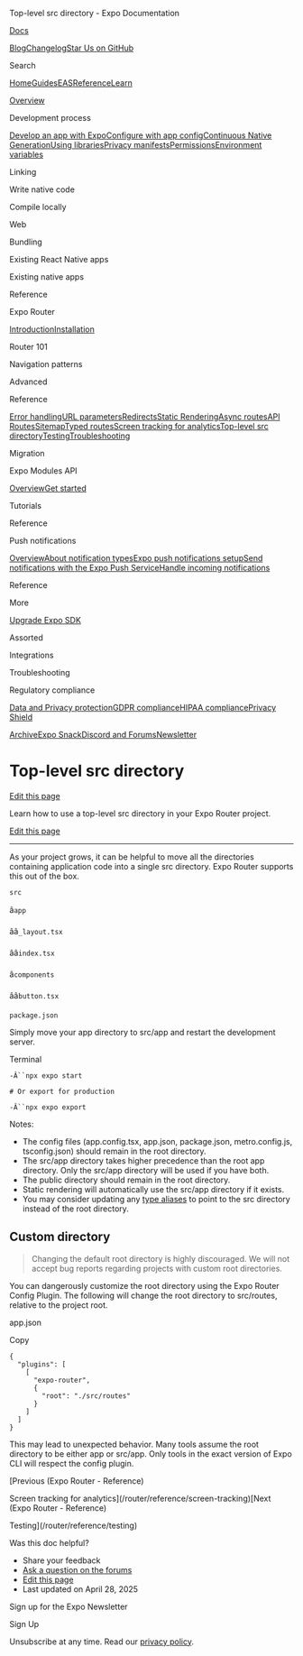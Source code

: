 Top-level src directory - Expo Documentation

[Docs](/)

[Blog](https://expo.dev/blog)[Changelog](https://expo.dev/changelog)[Star Us on GitHub](https://github.com/expo/expo)

Search

[Home](/)[Guides](/guides/overview)[EAS](/eas)[Reference](/versions/latest)[Learn](/tutorial/overview)

[Overview](/guides/overview)

Development process

[Develop an app with Expo](/workflow/overview)[Configure with app config](/workflow/configuration)[Continuous Native Generation](/workflow/continuous-native-generation)[Using libraries](/workflow/using-libraries)[Privacy manifests](/guides/apple-privacy)[Permissions](/guides/permissions)[Environment variables](/guides/environment-variables)

Linking

Write native code

Compile locally

Web

Bundling

Existing React Native apps

Existing native apps

Reference

Expo Router

[Introduction](/router/introduction)[Installation](/router/installation)

Router 101

Navigation patterns

Advanced

Reference

[Error handling](/router/error-handling)[URL parameters](/router/reference/url-parameters)[Redirects](/router/reference/redirects)[Static Rendering](/router/reference/static-rendering)[Async routes](/router/reference/async-routes)[API Routes](/router/reference/api-routes)[Sitemap](/router/reference/sitemap)[Typed routes](/router/reference/typed-routes)[Screen tracking for analytics](/router/reference/screen-tracking)[Top-level src directory](/router/reference/src-directory)[Testing](/router/reference/testing)[Troubleshooting](/router/reference/troubleshooting)

Migration

Expo Modules API

[Overview](/modules/overview)[Get started](/modules/get-started)

Tutorials

Reference

Push notifications

[Overview](/push-notifications/overview)[About notification types](/push-notifications/what-you-need-to-know)[Expo push notifications setup](/push-notifications/push-notifications-setup)[Send notifications with the Expo Push Service](/push-notifications/sending-notifications)[Handle incoming notifications](/push-notifications/receiving-notifications)

Reference

More

[Upgrade Expo SDK](/workflow/upgrading-expo-sdk-walkthrough)

Assorted

Integrations

Troubleshooting

Regulatory compliance

[Data and Privacy protection](/regulatory-compliance/data-and-privacy-protection)[GDPR compliance](/regulatory-compliance/gdpr)[HIPAA compliance](/regulatory-compliance/hipaa)[Privacy Shield](/regulatory-compliance/privacy-shield)

[Archive](/archive)[Expo Snack](https://snack.expo.dev)[Discord and Forums](https://chat.expo.dev)[Newsletter](https://expo.dev/mailing-list/signup)

Top-level src directory
=======================

[Edit this page](https://github.com/expo/expo/edit/main/docs/pages/router/reference/src-directory.mdx)

Learn how to use a top-level src directory in your Expo Router project.

[Edit this page](https://github.com/expo/expo/edit/main/docs/pages/router/reference/src-directory.mdx)

---

As your project grows, it can be helpful to move all the directories containing application code into a single src directory. Expo Router supports this out of the box.

`src`

â`app`

ââ`_layout.tsx`

ââ`index.tsx`

â`components`

ââ`button.tsx`

`package.json`

Simply move your app directory to src/app and restart the development server.

Terminal

`-Â``npx expo start`

  
`# Or export for production`

`-Â``npx expo export`

Notes:

* The config files (app.config.tsx, app.json, package.json, metro.config.js, tsconfig.json) should remain in the root directory.
* The src/app directory takes higher precedence than the root app directory. Only the src/app directory will be used if you have both.
* The public directory should remain in the root directory.
* Static rendering will automatically use the src/app directory if it exists.
* You may consider updating any [type aliases](/guides/typescript#path-aliases) to point to the src directory instead of the root directory.

Custom directory
----------------

> Changing the default root directory is highly discouraged. We will not accept bug reports regarding projects with custom root directories.

You can dangerously customize the root directory using the Expo Router Config Plugin. The following will change the root directory to src/routes, relative to the project root.

app.json

Copy

```
{
  "plugins": [
    [
      "expo-router",
      {
        "root": "./src/routes"
      }
    ]
  ]
}

```

This may lead to unexpected behavior. Many tools assume the root directory to be either app or src/app. Only tools in the exact version of Expo CLI will respect the config plugin.

[Previous (Expo Router - Reference)

Screen tracking for analytics](/router/reference/screen-tracking)[Next (Expo Router - Reference)

Testing](/router/reference/testing)

Was this doc helpful?

* Share your feedback
* [Ask a question on the forums](https://chat.expo.dev/)
* [Edit this page](https://github.com/expo/expo/edit/main/docs/pages/router/reference/src-directory.mdx)
* Last updated on April 28, 2025

Sign up for the Expo Newsletter

Sign Up

Unsubscribe at any time. Read our [privacy policy](https://expo.dev/privacy).